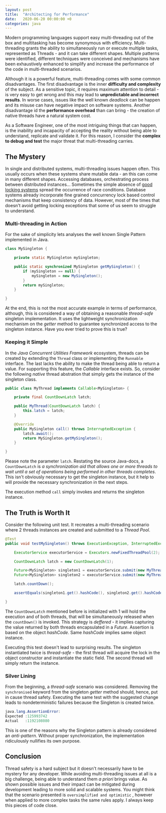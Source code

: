 ```yaml
---
layout: post
title:  "Architecting for Performance"
date:   2020-06-20 00:00:00 +0
categories: java
---
```


Modern programming languages support easy multi-threading out of the box and multitasking has become synonymous with efficiency. Multi-threading grants the ability to simultaneously run or execute multiple tasks, represented as Threads - and it can take different shapes. Multiple patterns were identified, different techniques were conceived and mechanisms have been exhaustively enhanced to simplify and increase the performance of the code in multi-threaded scenarios.

Although it is a powerful feature, multi-threading comes with some common disadvantages. The first disadvantage is the inner **difficulty and complexity** of the subject. As a sensitive topic, it requires maximum attention to detail - is very easy to get wrong and this may lead to **unpredictable and incorrect results**. In worse cases, issues like the well known _deadlock_ can be happen and its misuse can have negative impact on software systems. Another disadvantage id the **performance overhead** than can bring - the creation of native threads have a natural system cost.

As a Software Engineer, one of the most intriguing things that can happen, is the inability and incapacity of accepting the reality without being able to understand, replicate and validate it. For this reason, I consider the **complex to debug and test** the major threat that multi-threading carries.

## The Mystery

In single and distributed systems, multi-threading issues happen often. This usually occurs when these systems share mutable data - an this can come in many different shapes. Accessing databases, orchestrating process between distributed instances... Sometimes the simple absence of [good locking systems](https://docs.hazelcast.org/docs/3.2/manual/html/lock.html) spread the occurrence of race conditions. Database systems already incorporate fine grained concurrency lock based control mechanisms that keep consistency of data. However, most of the times that doesn't avoid getting locking exceptions that some of us seem to struggle to understand.

### Multi-threading in Action

For the sake of simplicity lets analyses the well known Single Pattern implemented in Java.

```java
class MySingleton {

    private static MySingleton mySingleton;

    public static synchronized MySingleton getMySingleton() {
        if (mySingleton == null) {
            mySingleton = new MySingleton();
        }
        return mySingleton;
    }

}
```

At the end, this is not the most accurate example in terms of performance, although, this is considered a way of obtaining a reasonable _thread-safe_ singleton implementation. It uses the lightweight synchronization mechanism on the _getter_ method to guarantee synchronized access to the singleton instance. Have you ever tried to prove this is true?

### Keeping it Simple

In the _Java Concurrent Utilities Framework_ ecosystem, threads can be created by extending the `Thread` class or implementing the `Runnable` interface. The last lacks the ability to make the thread being able to return a value. For supporting this feature, the _Callable_ interface exists. So, consider the following _native_ thread abstration that simply gets the instance of the singleton class.

```java
public class MyThread implements Callable<MySingleton> {

    private final CountDownLatch latch;

    public MyThread(CountDownLatch latch) {
        this.latch = latch;
    }

    @Override
    public MySingleton call() throws InterruptedException {
        latch.await();
        return MySingleton.getMySingleton();
    }

}
```

Please note the parameter `latch`. Restating the source Java-docs, a `CountDownLatch` is _a synchronization aid that allows one or more threads to wait until a set of operations being performed in other threads completes_. This isn't obviously necessary to get the singleton instance, but it help to will provide the necessary synchronization in the next steps.

The execution method `call` simply invokes and returns the singleton instance.

## The Truth is Worth It

Consider the following unit test. It recreates a multi-threading scenario where 2 threads instances are created and submitted to a _Thread Pool_.

```java
@Test
public void testMySingleton() throws ExecutionException, InterruptedException {

    ExecutorService executorService = Executors.newFixedThreadPool(2);

    CountDownLatch latch = new CountDownLatch(1);

    Future<MySingleton> singleton1 = executorService.submit(new MyThread(latch));
    Future<MySingleton> singleton2 = executorService.submit(new MyThread(latch));

    latch.countDown();

    assertEquals(singleton1.get().hashCode(), singleton2.get().hashCode());

}
```

The `CountDownLatch` mentioned before is initialized with 1 will hold the execution and of both threads, that will be simultaneously released when the `countDown()` is invoked. This strategy is _deffered_ - it implies capturing the value returned by both threads encapsulated in a _Future_. Assertion is based on the object _hashCode_. Same _hashCode_ implies same object instance.

Executing this test doesn't lead to surprising results. The singleton instantiated twice is _thread-safe_ - the first thread will acquire the lock in the object constructor and instantiate the static field. The second thread will simply return the instance.

### Silver Lining

From the beginning, a _thread-safe_ scenario was considered. Removing the `synchronised` keyword from the singleton _getter_ method should, hence, put in cause thread safety. Executing the same test with the suggested change leads to nondeterministic failures because the Singleton is created twice.

```java
java.lang.AssertionError: 
Expected :125993742
Actual   :1192108080
```

This is one of the reasons why the Singleton pattern is already considered an _anti-pattern_. Without proper synchronization, the implementation ridiculously nullifies its own purpose.

## Conclusion

Thread safety is a hard subject but it doesn't necessarily have to be mystery for any developer. While avoiding multi-threading issues at all is a big challenge, being able to understand them _a priori_ brings value. As shown possible issues and their impact can be mitigated during development leading to more solid and scalable systems. You might think that the scenario presented is `oversimplified and optimistic` , however when applied to more complex tasks the same rules apply. I always keep this pieces of code close.